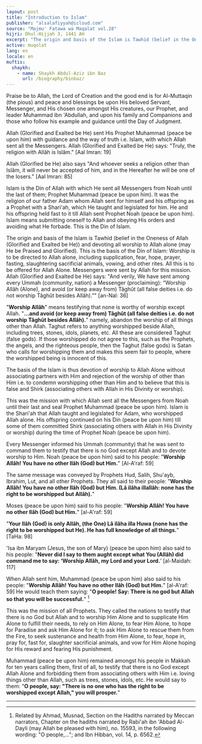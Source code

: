 ```yaml
---
layout: post
title: "Introduction to Islam"
publisher: "alsalafiyyah@icloud.com"
source: "Majmu' Fatawa wa Maqalat vol.28"
hijri: Dhul-Hijjah 3, 1441 AH
excerpt: "The origin and basis of the Islam is Tawhid (belief in the Oneness of Allah (Glorified and Exalted be He)) and devoting all worship to Allah alone (may He be Praised and Glorified)."
active: muqolat
lang: en
locale: en
muftis:
  shaykh: 
    - name: Shaykh Abdul-Aziz ibn Baz
      url: /biography/binbaz/
---
```


Praise be to Allah, the Lord of Creation and the good end is for Al-Muttaqin (the pious) and peace and blessings be upon His beloved Servant, Messenger, and His chosen one amongst His creatures, our Prophet, and leader Muhammad ibn 'Abdullah, and upon his family and Companions and those who follow his example and guidance until the Day of Judgment.

Allah (Glorified and Exalted be He) sent His Prophet Muhammad (peace be upon him) with guidance and the way of truth i.e. Islam, with which Allah sent all the Messengers. Allah (Glorified and Exalted be He) says: "Truly, the religion with Allâh is Islâm." [Aal Imran: 19]

Allah (Glorified be He) also says "And whoever seeks a religion other than Islâm, it will never be accepted of him, and in the Hereafter he will be one of the losers." [Aal Imran: 85]

Islam is the Din of Allah with which He sent all Messengers from Noah until the last of them; Prophet Muhammad (peace be upon him). It was the religion of our father Adam whom Allah sent for himself and his offspring as a Prophet with a Shari'ah, which He taught and legislated for him. He and his offspring held fast to it till Allah sent Prophet Noah (peace be upon him). Islam means submitting oneself to Allah and obeying His orders and avoiding what He forbade. This is the Din of Islam.

The origin and basis of the Islam is Tawhid (belief in the Oneness of Allah (Glorified and Exalted be He)) and devoting all worship to Allah alone (may He be Praised and Glorified). This is the basis of the Din of Islam: Worship is to be directed to Allah alone, including supplication, fear, hope, prayer, fasting, slaughtering sacrificial animals, vowing, and other rites. All this is to be offered for Allah Alone. Messengers were sent by Allah for this mission. Allah (Glorified and Exalted be He) says: "And verily, We have sent among every Ummah (community, nation) a Messenger (proclaiming): “Worship Allâh (Alone), and avoid (or keep away from) Tâghût (all false deities i.e. do not worship Tâghût besides Allâh).”" [an-Nal: 36]

"**Worship Allâh**" means testifying that none is worthy of worship except Allah. "**...and avoid (or keep away from) Tâghût (all false deities i.e. do not worship Tâghût besides Allâh).**" namely, abandon the worship of all things other than Allah. Taghut refers to anything worshipped beside Allah, including trees, stones, idols, planets, etc. All these are considered Taghut (false gods). If those worshipped do not agree to this, such as the Prophets, the angels, and the righteous people, then the Taghut (false gods) is Satan who calls for worshipping them and makes this seem fair to people, where the worshipped being is innocent of this.

The basis of the Islam is thus devotion of worship to Allah Alone without associating partners with Him and rejection of the worship of other than Him i.e. to condemn worshipping other than Him and to believe that this is false and Shirk (associating others with Allah in His Divinity or worship).

This was the mission with which Allah sent all the Messengers from Noah until their last and seal Prophet Muhammad (peace be upon him). Islam is the Shari'ah that Allah taught and legislated for Adam, who worshipped Allah alone. His offspring continued on his Din (peace be upon him) till some of them committed Shirk (associating others with Allah in His Divinity or worship) during the time of Prophet Noah (peace be upon him).

Every Messenger informed his Ummah (community) that he was sent to command them to testify that there is no God except Allah and to devote worship to Him. Noah (peace be upon him) said to his people: "**Worship Allâh! You have no other Ilâh (God) but Him.**" [Al-A'raf: 59]

The same message was conveyed by Prophets Hud, Salih, Shu'ayb, Ibrahim, Lut, and all other Prophets. They all said to their people: "**Worship Allâh! You have no other Ilâh (God) but Him. (Lâ ilâha illallâh: none has the right to be worshipped but Allâh).**"

Moses (peace be upon him) said to his people: "**Worship Allâh! You have no other Ilâh (God) but Him.**" [al-A'raf: 59] 

"**Your Ilâh (God) is only Allâh, (the One) Lâ ilâha illa Huwa (none has the right to be worshipped but He). He has full knowledge of all things.**" [TaHa: 98]

'Isa ibn Maryam (Jesus, the son of Mary) (peace be upon him) also said to his people: "**Never did I say to them aught except what You (Allâh) did command me to say: ‘Worship Allâh, my Lord and your Lord.**’ [al-Maidah: 117] 

When Allah sent him, Muhammad (peace be upon him) also said to his people: "**Worship Allâh! You have no other Ilâh (God) but Him.**" [al-A'raf: 59] He would teach them saying: "**O people! Say: There is no god but Allah so that you will be successful.**" [^1]

This was the mission of all Prophets. They called the nations to testify that there is no God but Allah and to worship Him Alone and to supplicate Him Alone to fulfill their needs, to rely on Him Alone, to fear Him Alone, to hope for Paradise and ask Him Alone for it; to ask Him Alone to rescue them from the Fire, to seek sustenance and health from Him Alone, to fear, hope in, pray for, fast for, slaughter sacrificial animals, and vow for Him Alone hoping for His reward and fearing His punishment. 

Muhammad (peace be upon him) remained amongst his people in Makkah for ten years calling them, first of all, to testify that there is no God except Allah Alone and forbidding them from associating others with Him i.e. loving things other than Allah, such as trees, stones, idols, etc. He would say to them: "**O people, say: "There is no one who has the right to be worshipped except Allah," you will prosper.**"

---
[^1]: Related by Ahmad, Musnad, Section on the Hadiths narrated by Meccan narrators, Chapter on the hadiths narrated by Rabi'ah ibn 'Abbad Al-Dayli (may Allah be pleased with him), no. 15593, in the following wording: "O people,..."; and Ibn Hibban, vol. 14, p. 6562.
